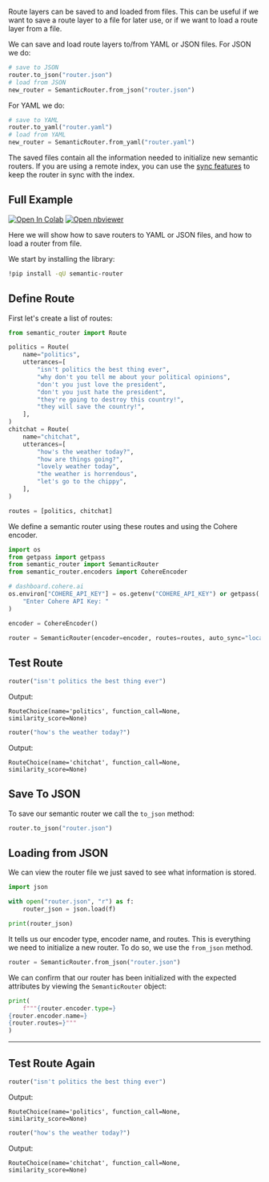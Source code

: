 Route layers can be saved to and loaded from files. This can be useful if we want to save a route layer to a file for later use, or if we want to load a route layer from a file.

We can save and load route layers to/from YAML or JSON files. For JSON we do:

```python
# save to JSON
router.to_json("router.json")
# load from JSON
new_router = SemanticRouter.from_json("router.json")
```

For YAML we do:

```python
# save to YAML
router.to_yaml("router.yaml")
# load from YAML
new_router = SemanticRouter.from_yaml("router.yaml")
```

The saved files contain all the information needed to initialize new semantic routers. If you are using a remote index, you can use the [sync features](../features/sync) to keep the router in sync with the index.

## Full Example

[![Open In Colab](https://colab.research.google.com/assets/colab-badge.svg)](https://colab.research.google.com/github/aurelio-labs/semantic-router/blob/main/docs/01-save-load-from-file.ipynb)
[![Open nbviewer](https://raw.githubusercontent.com/pinecone-io/examples/master/assets/nbviewer-shield.svg)](https://nbviewer.org/github/aurelio-labs/semantic-router/blob/main/docs/01-save-load-from-file.ipynb)

Here we will show how to save routers to YAML or JSON files, and how to load a router from file.

We start by installing the library:

```bash
!pip install -qU semantic-router
```

## Define Route

First let's create a list of routes:

```python
from semantic_router import Route

politics = Route(
    name="politics",
    utterances=[
        "isn't politics the best thing ever",
        "why don't you tell me about your political opinions",
        "don't you just love the president",
        "don't you just hate the president",
        "they're going to destroy this country!",
        "they will save the country!",
    ],
)
chitchat = Route(
    name="chitchat",
    utterances=[
        "how's the weather today?",
        "how are things going?",
        "lovely weather today",
        "the weather is horrendous",
        "let's go to the chippy",
    ],
)

routes = [politics, chitchat]
```

We define a semantic router using these routes and using the Cohere encoder.

```python
import os
from getpass import getpass
from semantic_router import SemanticRouter
from semantic_router.encoders import CohereEncoder

# dashboard.cohere.ai
os.environ["COHERE_API_KEY"] = os.getenv("COHERE_API_KEY") or getpass(
    "Enter Cohere API Key: "
)

encoder = CohereEncoder()

router = SemanticRouter(encoder=encoder, routes=routes, auto_sync="local")
```

## Test Route

```python
router("isn't politics the best thing ever")
```

Output:
```
RouteChoice(name='politics', function_call=None, similarity_score=None)
```

```python
router("how's the weather today?")
```

Output:
```
RouteChoice(name='chitchat', function_call=None, similarity_score=None)
```

## Save To JSON

To save our semantic router we call the `to_json` method:

```python
router.to_json("router.json")
```

## Loading from JSON

We can view the router file we just saved to see what information is stored.

```python
import json

with open("router.json", "r") as f:
    router_json = json.load(f)

print(router_json)
```

It tells us our encoder type, encoder name, and routes. This is everything we need to initialize a new router. To do so, we use the `from_json` method.

```python
router = SemanticRouter.from_json("router.json")
```

We can confirm that our router has been initialized with the expected attributes by viewing the `SemanticRouter` object:

```python
print(
    f"""{router.encoder.type=}
{router.encoder.name=}
{router.routes=}"""
)
```

---

## Test Route Again

```python
router("isn't politics the best thing ever")
```

Output:
```
RouteChoice(name='politics', function_call=None, similarity_score=None)
```

```python
router("how's the weather today?")
```

Output:
```
RouteChoice(name='chitchat', function_call=None, similarity_score=None)
``` 